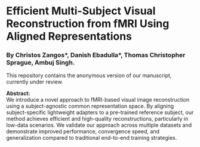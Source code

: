 # Efficient Multi-Subject Visual Reconstruction from fMRI Using Aligned Representations

### By Christos Zangos*, Danish Ebadulla*, Thomas Christopher Sprague, Ambuj Singh.


This repository contains the anonymous version of our manuscript, currently under review.

**Abstract:**  
We introduce a novel approach to fMRI-based visual image reconstruction using a subject-agnostic common representation space. By aligning subject-specific lightweight adapters to a pre-trained reference subject, our method achieves efficient and high-quality reconstructions, particularly in low-data scenarios. We validate our approach across multiple datasets and demonstrate improved performance, convergence speed, and generalization compared to traditional end-to-end training strategies.
